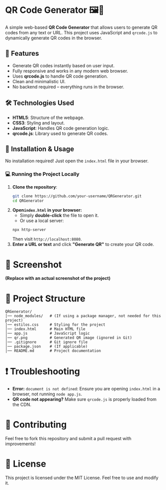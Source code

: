 # QR Code Generator 🖼️🔗

A simple web-based **QR Code Generator** that allows users to generate QR codes from any text or URL. This project uses JavaScript and `qrcode.js` to dynamically generate QR codes in the browser.

## 🚀 Features
- Generate QR codes instantly based on user input.
- Fully responsive and works in any modern web browser.
- Uses **qrcode.js** to handle QR code generation.
- Clean and minimalistic UI.
- No backend required – everything runs in the browser.

## 🛠️ Technologies Used
- **HTML5**: Structure of the webpage.
- **CSS3**: Styling and layout.
- **JavaScript**: Handles QR code generation logic.
- **qrcode.js**: Library used to generate QR codes.

## 📌 Installation & Usage
No installation required! Just open the `index.html` file in your browser.

### 💻 Running the Project Locally
1. **Clone the repository**:
   ```sh
   git clone https://github.com/your-username/QRGenerator.git
   cd QRGenerator
2. **Open```index.html``` in your browser:**
   * Simply **double-click** the file to open it.
   * Or use a local server:
   ```
   npx http-server
   ```
   Then visit ```http://localhost:8080```.
3. **Enter a URL or text** and click **"Generate QR"** to create your QR code.
# **📸 Screenshot**
__(Replace with an actual screenshot of the project)__
# **📂 Project Structure**
```
QRGenerator/
│── node_modules/   # (If using a package manager, not needed for this project)
│── estilos.css     # Styling for the project
│── index.html      # Main HTML file
│── app.js          # JavaScript logic
│── qr.png          # Generated QR image (ignored in Git)
│── .gitignore      # Git ignore file
│── package.json    # (If applicable)
│── README.md       # Project documentation
```
# **❗ Troubleshooting**
* **Error:** ```document is not defined```: Ensure you are opening ```index.html``` in a browser, not running ```node app.js```.
* **QR code not appearing?** Make sure ```qrcode.js``` is properly loaded from the CDN.

# **🤝 Contributing**
Feel free to fork this repository and submit a pull request with improvements!

# **📜 License**
This project is licensed under the MIT License. Feel free to use and modify it.
